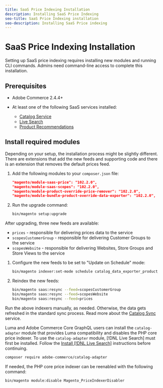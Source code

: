 ```yaml
---
title: SaaS Price Indexing Installation
description: Installing SaaS Price Indexing
seo-title: SaaS Price Indexing installation
seo-description: Installing SaaS Price indexing
---
```

# SaaS Price Indexing Installation

Setting up SaaS price indexing requires installing new modules and running CLI commands. Admins need command-line access to complete this installation.

## Prerequisites

* Adobe Commerce 2.4.4+
* At least one of the following SaaS services installed:

    * [Catalog Service](../catalog-service/overview.md)
    * [Live Search](../live-search/guide-overview.md)
    * [Product Recommendations](../product-recommendations/guide-overview.md)

## Install required modules

Depending on your setup, the installation process might be slightly different.
There are extensions that add the new feeds and supporting code and there is an extension that removes the default prices feed.

1. Add the following modules to your `composer.json` file:

    ```json
    "magento/module-saas-price": "102.2.0",
    "magento/module-saas-scopes": "102.2.0",
    "magento/module-product-override-price-remover": "102.2.0",
    "magento/module-bundle-product-override-data-exporter": "102.2.0",
    ```

1. Run the upgrade command:

    ```bash
    bin/magento setup:upgrade
    ```

After upgrading, three new feeds are available:

* `prices` - responsible for delivering prices data to the service
* `scopesCustomerGroup` - responsible for delivering Customer Groups to the service 
* `scopesWebsite` - responsible for delivering Websites, Store Groups and Store Views to the service


1. Configure the new feeds to be set to "Update on Schedule" mode:

    ```bash
    bin/magento indexer:set-mode schedule catalog_data_exporter_product_prices scopes_customergroup_data_exporter scopes_website_data_exporter
    ```

1. Reindex the new feeds:

    ```bash
    bin/magento saas:resync --feed=scopesCustomerGroup
    bin/magento saas:resync --feed=scopesWebsite
    bin/magento saas:resync --feed=prices
    ```

Run the above indexers manually, as needed. Otherwise, the data gets refreshed in the standard sync process. Read more about the [Catalog Sync](../landing/catalog-sync.md) service.

Luma and Adobe Commerce Core GraphQL users can install the `catalog-adapter` module that provides Luma compatibility and disables the PHP core price indexer.
To use the `catalog-adapter` module, [!DNL Live Search] must first be installed. Follow the [Install [!DNL Live Search]](../live-search/install.md) instructions before continuing.

```bash
composer require adobe-commerce/catalog-adapter
```

If needed, the PHP core price indexer can be reenabled with the following command:

```bash
bin/magento module:disable Magento_PriceIndexerDisabler
```
